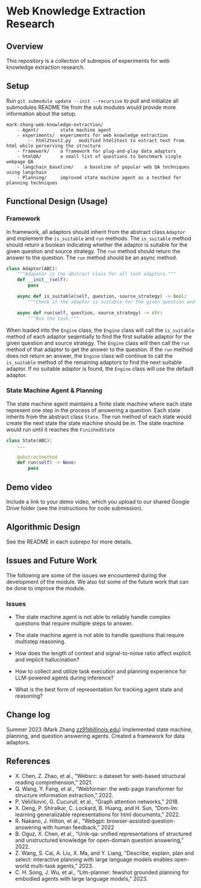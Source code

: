# Web Knowledge Extraction Research

## Overview

This repository is a collection of subrepos of experiments for web knowledge extraction research.

## Setup

Run `git submodule update --init --recursive` to pull and initialize all submodules
README file from the sub modules would provide more information about the setup.

```
mark-zhang-web-knowledge-extraction/
    - Agent/        state machine agent
    - experiments/  experiments for web knowledge extraction
        -- html2text2.py   modified html2text to extract text from html while perserving the structure
    - framework/    a framework for plug-and-play data adaptors
    - htmlQA/       a small list of questions to benchmark single webpage QA
    - langchain_baseline/    a baseline of popular web QA techniques using langchain
    - Planning/     improved state machine agent as a testbed for planning techniques
```

## Functional Design (Usage)

### Framework

In framework, all adaptors should inherit from the abstract class `Adaptor` and implement the `is_suitable` and `run` methods. The `is_suitable` method should return a boolean indicating whether the adaptor is suitable for the given question and source strategy. The `run` method should return the answer to the question. The `run` method should be an async method.

```python
class Adaptor(ABC):
    """Adapator is the abstract class for all task adaptors."""
    def __init__(self):
        pass

    async def is_suitable(self, question, source_strategy) -> bool:
        """Check if the adaptor is suitable for the given question and source strategy."""

    async def run(self, question, source_strategy) -> str:
        """Run the task."""
```

When loaded into the `Engine` class, the `Engine` class will call the `is_suitable` method of each adaptor seqentially to find the first suitable adaptor for the given question and source strategy. The `Engine` class will then call the `run` method of that adaptor to get the answer to the question. If the `run` method does not return an answer, the `Engine` class will continue to call the `is_suitable` method of the remaining adaptors to find the next suitable adaptor. If no suitable adaptor is found, the `Engine` class will use the default adaptor.

### State Machine Agent & Planning

The state machine agent maintains a finite state machine where each state represent
one step in the process of answering a question. Each state inherits from the abstract class `State`. The run method of each state would create the next state
the state machine should be in. The state machine would run until it reaches the
`FinishedState`

```python
class State(ABC):
    ...

    @abstractmethod
    def run(self) -> None:
        pass
```

## Demo video

Include a link to your demo video, which you upload to our shared Google Drive folder (see the instructions for code submission).

## Algorithmic Design

See the README in each subrepo for more details.

## Issues and Future Work

The following are some of the issues we encountered during the development of the module. We also list some of the future work that can be done to improve the module.

### Issues

- The state machine agent is not able to reliably handle complex questions that require multiple steps to answer.
- The state machine agent is not able to handle questions that require multistep reasoning.

- How does the length of context and signal-to-noise ratio affect explicit and implicit hallucination?
- How to collect and utilize task execution and planning experience for LLM-powered agents during inference?
- What is the best form of representation for tracking agent state and reasoning?

## Change log

Summer 2023 (Mark Zhang zz91@illinois.edu)
Implemented state machine, planning, and question answering agents. Created a framework for data adaptors.

## References

- X. Chen, Z. Zhao, et al., “Websrc: a dataset for web-based structural reading comprehension,” 2021.
- Q. Wang, Y. Fang, et al., “Webformer: the web-page transformer for structure information extraction,” 2022.
- P. Veličković, G. Cucurull, et al., “Graph attention networks,” 2018.
- X. Deng, P. Shiralkar, C. Lockard, B. Huang, and H. Sun, “Dom-lm: learning generalizable representations for html documents,” 2022.
- R. Nakano, J. Hilton, et al., “Webgpt: browser-assisted question-answering with human feedback,” 2022
- B. Oguz, X. Chen, et al., “Unik-qa: unified representations of structured and unstructured knowledge for open-domain question answering,” 2022.
- Z. Wang, S. Cai, A. Liu, X. Ma, and Y. Liang, “Describe, explain, plan and select: interactive planning with large language models enables open-world multi-task agents,” 2023.
- C. H. Song, J. Wu, et al., “Llm-planner: fewshot grounded planning for embodied agents with large language models,” 2023.

